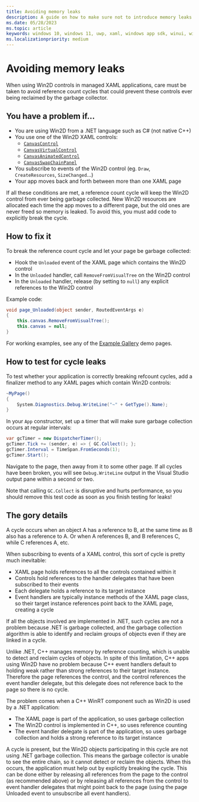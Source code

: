 ```yaml
---
title: Avoiding memory leaks
description: A guide on how to make sure not to introduce memory leaks in XAML applications using Win2D.
ms.date: 05/28/2023
ms.topic: article
keywords: windows 10, windows 11, uwp, xaml, windows app sdk, winui, windows ui, graphics, games, effect win2d d2d d2d1 direct2d interop cpp csharp
ms.localizationpriority: medium
---
```


# Avoiding memory leaks

When using Win2D controls in managed XAML applications, care must be taken to avoid reference count cycles that could prevent these controls ever being reclaimed by the garbage collector.

## You have a problem if...

- You are using Win2D from a .NET language such as C# (not native C++)
- You use one of the Win2D XAML controls:
  - [`CanvasControl`](https://microsoft.github.io/Win2D/WinUI2/html/T_Microsoft_Graphics_Canvas_UI_Xaml_CanvasControl.htm)
  - [`CanvasVirtualControl`](https://microsoft.github.io/Win2D/WinUI2/html/T_Microsoft_Graphics_Canvas_UI_Xaml_CanvasVirtualControl.htm)
  - [`CanvasAnimatedControl`](https://microsoft.github.io/Win2D/WinUI2/html/T_Microsoft_Graphics_Canvas_UI_Xaml_CanvasAnimatedControl.htm)
  - [`CanvasSwapChainPanel`](https://microsoft.github.io/Win2D/WinUI2/html/T_Microsoft_Graphics_Canvas_UI_Xaml_CanvasSwapChainPanel.htm)
- You subscribe to events of the Win2D control (eg. `Draw`, `CreateResources`, `SizeChanged`...)
- Your app moves back and forth between more than one XAML page

If all these conditions are met, a reference count cycle will keep the Win2D control from ever being garbage collected. New Win2D resources are allocated each time the app moves to a different page, but the old ones are never freed so memory is leaked. To avoid this, you must add code to explicitly break the cycle.

## How to fix it

To break the reference count cycle and let your page be garbage collected:

- Hook the `Unloaded` event of the XAML page which contains the Win2D control
- In the `Unloaded` handler, call `RemoveFromVisualTree` on the Win2D control
- In the `Unloaded` handler, release (by setting to `null`) any explicit references to the Win2D control

Example code:

```csharp
void page_Unloaded(object sender, RoutedEventArgs e)
{
    this.canvas.RemoveFromVisualTree();
    this.canvas = null;
}
```

For working examples, see any of the [Example Gallery](https://github.com/microsoft/Win2D-Samples/tree/master/ExampleGallery/) demo pages.

## How to test for cycle leaks

To test whether your application is correctly breaking refcount cycles, add a finalizer method to any XAML pages which contain Win2D controls:

```csharp
~MyPage()
{
    System.Diagnostics.Debug.WriteLine("~" + GetType().Name);
}
```

In your `App` constructor, set up a timer that will make sure garbage collection occurs at regular intervals:

```csharp
var gcTimer = new DispatcherTimer();
gcTimer.Tick += (sender, e) => { GC.Collect(); };
gcTimer.Interval = TimeSpan.FromSeconds(1);
gcTimer.Start();
```

Navigate to the page, then away from it to some other page. If all cycles have been broken, you will see `Debug.WriteLine` output in the Visual Studio output pane within a second or two.

Note that calling `GC.Collect` is disruptive and hurts performance, so you should remove this test code as soon as you finish testing for leaks!

## The gory details

A cycle occurs when an object A has a reference to B, at the same time as B also has a reference to A. Or when A references B, and B references C, while C references A, etc.

When subscribing to events of a XAML control, this sort of cycle is pretty much inevitable:
- XAML page holds references to all the controls contained within it
- Controls hold references to the handler delegates that have been subscribed to their events
- Each delegate holds a reference to its target instance
- Event handlers are typically instance methods of the XAML page class, so their target instance references point back to the XAML page, creating a cycle

If all the objects involved are implemented in .NET, such cycles are not a problem because .NET is garbage collected, and the garbage collection algorithm is able to identify and reclaim groups of objects even if they are linked in a cycle.

Unlike .NET, C++ manages memory by reference counting, which is unable to detect and reclaim cycles of objects. In spite of this limitation, C++ apps using Win2D have no problem because C++ event handlers default to holding weak rather than strong references to their target instance. Therefore the page references the control, and the control references the event handler delegate, but this delegate does not reference back to the page so there is no cycle.

The problem comes when a C++ WinRT component such as Win2D is used by a .NET application:
- The XAML page is part of the application, so uses garbage collection
- The Win2D control is implemented in C++, so uses reference counting
- The event handler delegate is part of the application, so uses garbage collection and holds a strong reference to its target instance

A cycle is present, but the Win2D objects participating in this cycle are not using .NET garbage collection. This means the garbage collector is unable to see the entire chain, so it cannot detect or reclaim the objects. When this occurs, the application must help out by explicitly breaking the cycle. This can be done either by releasing all references from the page to the control (as recommended above) or by releasing all references from the control to event handler delegates that might point back to the page (using the page Unloaded event to unsubscribe all event handlers).
